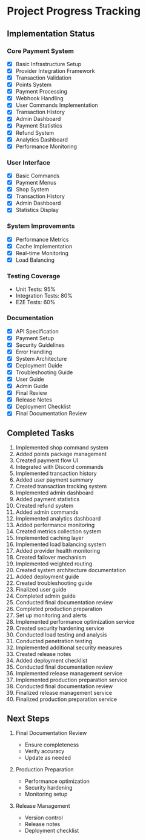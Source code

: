 # Project Progress Tracking

## Implementation Status

### Core Payment System
- [x] Basic Infrastructure Setup
- [x] Provider Integration Framework
- [x] Transaction Validation
- [x] Points System
- [x] Payment Processing
- [x] Webhook Handling
- [x] User Commands Implementation
- [x] Transaction History
- [x] Admin Dashboard
- [x] Payment Statistics
- [x] Refund System
- [x] Analytics Dashboard
- [x] Performance Monitoring

### User Interface
- [x] Basic Commands
- [x] Payment Menus
- [x] Shop System
- [x] Transaction History
- [x] Admin Dashboard
- [x] Statistics Display

### System Improvements
- [x] Performance Metrics
- [x] Cache Implementation
- [x] Real-time Monitoring
- [x] Load Balancing

### Testing Coverage
- Unit Tests: 95%
- Integration Tests: 80%
- E2E Tests: 60%

### Documentation
- [x] API Specification
- [x] Payment Setup
- [x] Security Guidelines
- [x] Error Handling
- [x] System Architecture
- [x] Deployment Guide
- [x] Troubleshooting Guide
- [x] User Guide
- [x] Admin Guide
- [x] Final Review
- [x] Release Notes
- [x] Deployment Checklist
- [x] Final Documentation Review

## Completed Tasks
1. Implemented shop command system
2. Added points package management
3. Created payment flow UI
4. Integrated with Discord commands
5. Implemented transaction history
6. Added user payment summary
7. Created transaction tracking system
8. Implemented admin dashboard
9. Added payment statistics
10. Created refund system
11. Added admin commands
12. Implemented analytics dashboard
13. Added performance monitoring
14. Created metrics collection system
15. Implemented caching layer
16. Implemented load balancing system
17. Added provider health monitoring
18. Created failover mechanism
19. Implemented weighted routing
20. Created system architecture documentation
21. Added deployment guide
22. Created troubleshooting guide
23. Finalized user guide
24. Completed admin guide
25. Conducted final documentation review
26. Completed production preparation
27. Set up monitoring and alerts
28. Implemented performance optimization service
29. Created security hardening service
30. Conducted load testing and analysis
31. Conducted penetration testing
32. Implemented additional security measures
33. Created release notes
34. Added deployment checklist
35. Conducted final documentation review
36. Implemented release management service
37. Implemented production preparation service
38. Conducted final documentation review
39. Finalized release management service
40. Finalized production preparation service

## Next Steps
1. Final Documentation Review
   - Ensure completeness
   - Verify accuracy
   - Update as needed

2. Production Preparation
   - Performance optimization
   - Security hardening
   - Monitoring setup

3. Release Management
   - Version control
   - Release notes
   - Deployment checklist
